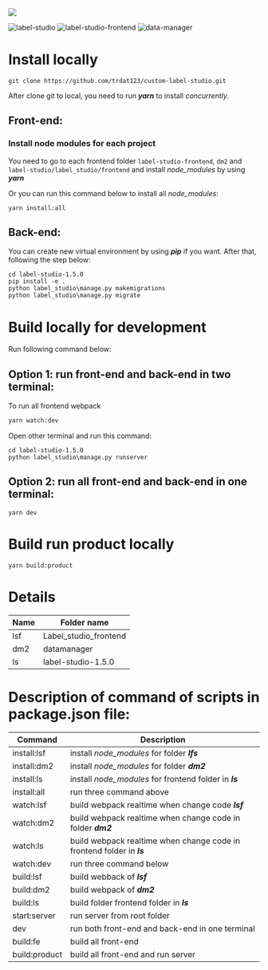 <img src="https://raw.githubusercontent.com/heartexlabs/label-studio/master/images/ls_github_header.png"/>

![label-studio](https://img.shields.io/badge/Label%20Studio-V1.5.0-green) ![label-studio-frontend](https://img.shields.io/badge/Label%20Studio%20Frontend-V1.4.0-green) ![data-manager](https://img.shields.io/badge/Data%20manager-v2.0.5-green)

# Install locally

```
git clone https://github.com/trdat123/custom-label-studio.git
```

After clone git to local, you need to run **_yarn_** to install _concurrently_.

## Front-end:

### Install node modules for each project

You need to go to each frontend folder `label-studio-frontend`, `dm2` and `label-studio/label_studio/frontend` and install _node_modules_ by using **_yarn_**

Or you can run this command below to install all _node_modules_:

```
yarn install:all
```

## Back-end:

You can create new virtual environment by using **_pip_** if you want.
After that, following the step below:

```
cd label-studio-1.5.0
pip install -e .
python label_studio\manage.py makemigrations
python label_studio\manage.py migrate
```

# Build locally for development

Run following command below:

## Option 1: run front-end and back-end in two terminal:

To run all frontend webpack

```bash
yarn watch:dev
```

Open other terminal and run this command:

```
cd label-studio-1.5.0
python label_studio\manage.py runserver
```

## Option 2: run all front-end and back-end in one terminal:

```
yarn dev
```

# Build run product locally

```
yarn build:product
```

# Details

| Name | Folder name           |
| ---- | --------------------- |
| lsf  | Label_studio_frontend |
| dm2  | datamanager           |
| ls   | label-studio-1.5.0    |

# Description of command of scripts in package.json file:

| Command       | Description                                                            |
| ------------- | ---------------------------------------------------------------------- |
| install:lsf   | install _node_modules_ for folder **_lfs_**                            |
| install:dm2   | install _node_modules_ for folder **_dm2_**                            |
| install:ls    | install _node_modules_ for frontend folder in **_ls_**                 |
| install:all   | run three command above                                                |
| watch:lsf     | build webpack realtime when change code **_lsf_**                      |
| watch:dm2     | build webpack realtime when change code in folder **_dm2_**            |
| watch:ls      | build webpack realtime when change code in frontend folder in **_ls_** |
| watch:dev     | run three command below                                                |
| build:lsf     | build webback of **_lsf_**                                             |
| build:dm2     | build webpack of **_dm2_**                                             |
| build:ls      | build folder frontend folder in **_ls_**                               |
| start:server  | run server from root folder                                            |
| dev           | run both front-end and back-end in one terminal                        |
| build:fe      | build all front-end                                                    |
| build:product | build all front-end and run server                                     |
